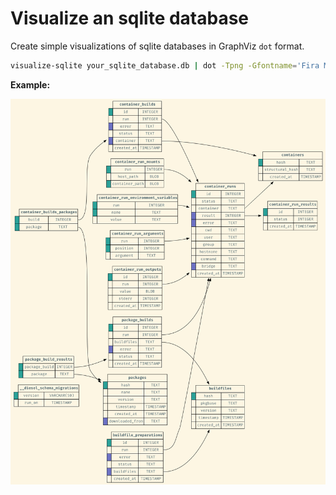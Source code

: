 # Visualize an sqlite database

Create simple visualizations of sqlite databases in GraphViz `dot` format.

```bash
visualize-sqlite your_sqlite_database.db | dot -Tpng -Gfontname='Fira Mono' -Gfontcolor='#586e75' -Gbgcolor='#fdf6e3' -Nfontname='Fira Mono' -Nfontcolor='#586e75' -Efontname='Fira Mono' > output.png
```

**Example:**

![Sample Output](./example.png)